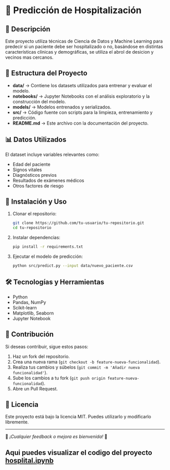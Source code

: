 # 📌 Predicción de Hospitalización

## 📖 Descripción
Este proyecto utiliza técnicas de Ciencia de Datos y Machine Learning para predecir si un paciente debe ser hospitalizado o no, basándose en distintas características clínicas y demográficas, se utiliza el abrol de desicion y vecinos mas cercanos.

## 📂 Estructura del Proyecto
- **data/** → Contiene los datasets utilizados para entrenar y evaluar el modelo.
- **notebooks/** → Jupyter Notebooks con el análisis exploratorio y la construcción del modelo.
- **models/** → Modelos entrenados y serializados.
- **src/** → Código fuente con scripts para la limpieza, entrenamiento y predicción.
- **README.md** → Este archivo con la documentación del proyecto.

## 📊 Datos Utilizados
El dataset incluye variables relevantes como:
- Edad del paciente
- Signos vitales
- Diagnósticos previos
- Resultados de exámenes médicos
- Otros factores de riesgo

## 🚀 Instalación y Uso
1. Clonar el repositorio:
   ```sh
   git clone https://github.com/tu-usuario/tu-repositorio.git
   cd tu-repositorio
   ```
2. Instalar dependencias:
   ```sh
   pip install -r requirements.txt
   ```
3. Ejecutar el modelo de predicción:
   ```sh
   python src/predict.py --input data/nuevo_paciente.csv
   ```

## 🛠 Tecnologías y Herramientas
- Python
- Pandas, NumPy
- Scikit-learn
- Matplotlib, Seaborn
- Jupyter Notebook

## 📌 Contribución
Si deseas contribuir, sigue estos pasos:
1. Haz un fork del repositorio.
2. Crea una nueva rama (`git checkout -b feature-nueva-funcionalidad`).
3. Realiza tus cambios y súbelos (`git commit -m 'Añadir nueva funcionalidad'`).
4. Sube los cambios a tu fork (`git push origin feature-nueva-funcionalidad`).
5. Abre un Pull Request.

## 📜 Licencia
Este proyecto está bajo la licencia MIT. Puedes utilizarlo y modificarlo libremente.

---
📌 *¡Cualquier feedback o mejora es bienvenida!* 🙌

## Aqui puedes visualizar el codigo del proyecto [ hosplital.ipynb](https://github.com/frankfajardo1978/Hospitalizacion/blob/main/hosplital.ipynb)

